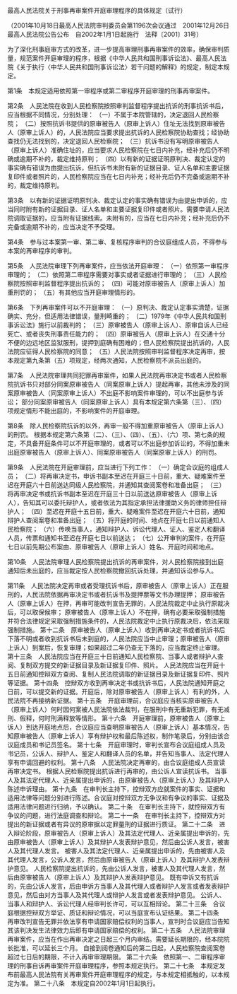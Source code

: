最高人民法院关于刑事再审案件开庭审理程序的具体规定（试行）


（2001年10月18日最高人民法院审判委员会第1196次会议通过 2001年12月26日最高人民法院公告公布 自2002年1月1日起施行 法释〔2001〕31号）

为了深化刑事庭审方式的改革，进一步提高审理刑事再审案件的效率，确保审判质量，规范案件开庭审理的程序，根据《中华人民共和国刑事诉讼法》、最高人民法院《关于执行〈中华人民共和国刑事诉讼法〉若干问题的解释》的规定，制定本规定。

第1条 本规定适用依照第一审程序或第二审程序开庭审理的刑事再审案件。

第2条 人民法院在收到人民检察院按照审判监督程序提出抗诉的刑事抗诉书后，应当根据不同情况，分别处理：
（一）不属于本院管辖的，决定退回人民检察院；
（二）按照抗诉书提供的原审被告人（原审上诉人）住址无法找到原审被告人（原审上诉人）的，人民法院应当要求提出抗诉的人民检察院协助查找；经协助查找仍无法找到的，决定退回人民检察院；
（三）抗诉书没有写明原审被告人（原审上诉人）准确住址的，应当要求人民检察院在七日内补充，经补充后仍不明确或逾期不补的，裁定维持原判；
（四）以有新的证据证明原判决、裁定认定的事实确有错误为由提出抗诉，但抗诉书未附有新的证据目录、证人名单和主要证据复印件或者照片的，人民检察院应当在七日内补充；经补充后仍不完备或逾期不补的，裁定维持原判。

第3条 以有新的证据证明原判决、裁定认定的事实确有错误为由提出申诉的，应当同时附有新的证据目录、证人名单和主要证据复印件或者照片。需要申请人民法院调取证据的，应当附有证据线索。未附有的，应当在七日内补充；经补充后仍不完备或逾期不补的，应当决定不予受理。

第4条 参与过本案第一审、第二审、复核程序审判的合议庭组成人员，不得参与本案的再审程序的审判。


第5条 人民法院审理下列再审案件，应当依法开庭审理：
（一）依照第一审程序审理的；
（二）依照第二审程序需要对事实或者证据进行审理的；
（三）人民检察院按照审判监督程序提出抗诉的；
（四）可能对原审被告人（原审上诉人）加重刑罚的；
（五）有其他应当开庭审理情形的。

第6条 下列再审案件可以不开庭审理：
（一）原判决、裁定认定事实清楚，证据确实、充分，但适用法律错误，量刑畸重的；
（二）1979年《中华人民共和国刑事诉讼法》施行以前裁判的；
（三）原审被告人（原审上诉人）、原审自诉人已经死亡、或者丧失刑事责任能力的；
（四）原审被告人（原审上诉人）在交通十分不便的边远地区监狱服刑，提押到庭确有困难的；但人民检察院提出抗诉的，人民法院应征得人民检察院的同意；
（五）人民法院按照审判监督程序决定再审，按本规定第九条第（五）项规定，经两次通知，人民检察院不派员出庭的。

第7条 人民法院审理共同犯罪再审案件，如果人民法院再审决定书或者人民检察院抗诉书只对部分同案原审被告人（同案原审上诉人）提起再审，其他未涉及的同案原审被告人（同案原审上诉人）不出庭不影响案件审理的，可以不出庭参与诉讼；
部分同案原审被告人（同案原审上诉人）具有本规定第六条第（三）、（四）项规定情形不能出庭的，不影响案件的开庭审理。

第8条 除人民检察院抗诉的以外，再审一般不得加重原审被告人（原审上诉人）的刑罚。
根据本规定第六条第（二）、（三）、（四）、（五）、（六）项、第七条的规定，不具备开庭条件可以不开庭审理的，或者可以不出庭参加诉讼的，不得加重未出庭原审被告人（原审上诉人）、同案原审被告人（同案原审上诉人）的刑罚。

第9条 人民法院在开庭审理前，应当进行下列工作：
（一）确定合议庭的组成人员；
（二）将再审决定书，申诉书副本至迟在开庭三十日前，重大、疑难案件至迟在开庭六十日前送达同级人民检察院，并通知其查阅案卷和准备出庭；
（三）将再审决定书或抗诉书副本至迟在开庭三十日以前送达原审被告人（原审上诉人），告知其可以委托辩护人，或者依法为其指定承担法律援助义务的律师担任辩护人；
（四）至迟在开庭十五日前，重大、疑难案件至迟在开庭六十日前，通知辩护人查阅案卷和准备出庭；
（五）将开庭的时间、地点在开庭七日以前通知人民检察院；
（六）传唤当事人，通知辩护人、诉讼代理人、证人、鉴定人和翻译人员，传票和通知书至迟在开庭七日以前送达；
（七）公开审判的案件，在开庭七日以前先期公布案由、原审被告人（原审上诉人）姓名、开庭时间和地点。

第10条 人民法院审理人民检察院提出抗诉的再审案件，对人民检察院接到出庭通知后未出庭的，应当裁定按人民检察院撤回抗诉处理，并通知诉讼参与人。

第11条 人民法院决定再审或者受理抗诉书后，原审被告人（原审上诉人）正在服刑的，人民法院依据再审决定书或者抗诉书及提押票等文书办理提押；
原审被告人（原审上诉人）在押，再审可能改判宣告无罪的，人民法院裁定中止执行原裁决后，可以取保候审；
原审被告人（原审上诉人）不在押，确有必要采取强制措施并符合法律规定采取强制措施条件的，人民法院裁定中止执行原裁决后，依法采取强制措施。
第十二条 原审被告人（原审上诉人）收到再审决定书或者抗诉书后下落不明或者收到抗诉书后未到庭的，人民法院应当中止审理；原审被告人（原审上诉人）到案后，恢复审理；如果超过二年仍查无下落的，应当裁定终止审理。
第十三条 人民法院应当在开庭三十日前通知人民检察院、当事人或者辩护人查阅、复制双方提交的新证据目录及新证据复印件、照片。
人民法院应当在开庭十五日前通知控辩双方查阅、复制人民法院调取的新证据目录及新证据复印件、照片等证据。
第十四条 控辩双方收到再审决定书或抗诉书后，人民法院通知开庭之日前，可以提交新的证据。开庭后，除对原审被告人（原审上诉人）有利的外，人民法院不再接纳新证据。
第十五条 开庭审理前，合议庭应当核实原审被告人（原审上诉人）何时因何案被人民法院依法裁判，在服刑中有无重新犯罪，有无减刑、假释，何时刑满释放等情形。
第十六条 开庭审理前，原审被告人（原审上诉人）到达开庭地点后，合议庭应当查明原审被告人（原审上诉人）基本情况，告知原审被告人（原审上诉人）享有辩护权和最后陈述权，制作笔录后，分别由该合议庭成员和书记员签名。
第十七条 开庭审理时，审判长宣布合议庭组成人员及书记员，公诉人、辩护人、鉴定人和翻译人员的名单，并告知当事人、法定代理人享有申请回避的权利。
第十八条 人民法院决定再审的，由合议庭组成人员宣读再审决定书。
根据人民检察院提出抗诉进行再审的，由公诉人宣读抗诉书。
当事人及其法定代理人、近亲属提出申诉的，由原审被告人（原审上诉人）及其辩护人陈述申诉理由。
第十九条 在审判长主持下，控辩双方应就案件的事实、证据和适用法律等问题分别进行陈述。合议庭对控辩双方无争议和有争议的事实、证据及适用法律问题进行归纳，予以确认。
第二十条 在审判长主持下，就控辩双方有争议的问题，进行法庭调查和辩论。
第二十一条 在审判长主持下，控辩双方对提出的新证据或者有异议的原审据以定罪量刑的证据进行质证。
第二十二条 进入辩论阶段，原审被告人（原审上诉人）及其法定代理人、近亲属提出申诉的，先由原审被告人（原审上诉人）及其辩护人发表辩护意见，然后由公诉人发言，被害人及其代理人发言。
被害人及其法定代理人、近亲属提出申诉的，先由被害人及其代理人发言，公诉人发言，然后由原审被告人（原审上诉人）及其辩护人发表辩护意见。
人民检察院提出抗诉的，先由公诉人发言，被害人及其代理人发言，然后由原审被告人（原审上诉人）及其辩护人发表辩护意见。
既有申诉又有抗诉的，先由公诉人发言，后由申诉方当事人及其代理人或者辩护人发言或者发表辩护意见，然后由对方当事人及其代理人或辩护人发言或者发表辩护意见。
公诉人、当事人和辩护人、诉讼代理人经审判长许可，可以互相辩论。
第二十三条 合议庭根据控辩双方举证、质证和辩论情况，可以当庭宣布认证结果。
第二十四条 再审改判宣告无罪并依法享有申请国家赔偿权利的当事人，宣判时合议庭应当告知其该判决发生法律效力后即有申请国家赔偿的权利。
第二十五条 人民法院审理再审案件，应当在作出再审决定之日起三个月内审结。需要延长期限的，经本院院长批准，可以延长三个月。
自接到阅卷通知后的第二日起，人民检察院查阅案卷超过七日后的期限，不计入再审审理期限。
第二十六条 依照第一、二审程序审理的刑事自诉再审案件开庭审理程序，参照本规定执行。
第二十七条 本规定发布前最高人民法院有关再审案件开庭审理程序的规定，与本规定相抵触的，以本规定为准。
第二十八条 本规定自2002年1月1日起执行。